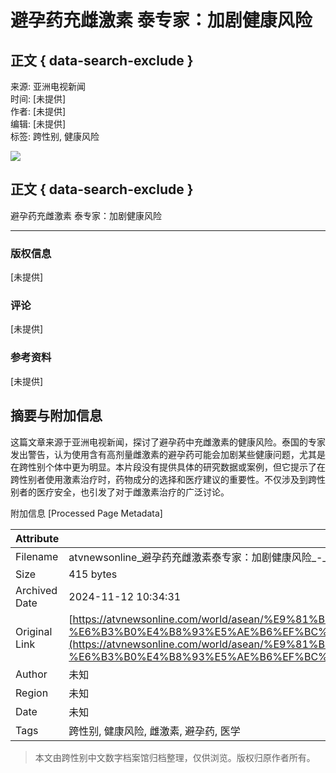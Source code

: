 # 避孕药充雌激素 泰专家：加剧健康风险

## 正文 { data-search-exclude }


来源: 亚洲电视新闻  
时间: [未提供]  
作者: [未提供]  
编辑: [未提供]  
标签: 跨性别, 健康风险  

![](https://www.facebook.com/tr?id=1597951911044733&ev=PageView&noscript=1)

## 正文 { data-search-exclude }

避孕药充雌激素 泰专家：加剧健康风险

---

### 版权信息
[未提供]

### 评论
[未提供]

### 参考资料
[未提供]

## 摘要与附加信息

<!-- tcd_abstract -->
这篇文章来源于亚洲电视新闻，探讨了避孕药中充雌激素的健康风险。泰国的专家发出警告，认为使用含有高剂量雌激素的避孕药可能会加剧某些健康问题，尤其是在跨性别个体中更为明显。本片段没有提供具体的研究数据或案例，但它提示了在跨性别者使用激素治疗时，药物成分的选择和医疗建议的重要性。不仅涉及到跨性别者的医疗安全，也引发了对于雌激素治疗的广泛讨论。
<!-- tcd_abstract_end -->

附加信息 [Processed Page Metadata]

| Attribute       | Value                                  |
|-----------------|----------------------------------------|
| Filename        | atvnewsonline_避孕药充雌激素泰专家：加剧健康风险_-_亚洲电视新闻.md                             |
| Size            | 415 bytes                           |
| Archived Date   | 2024-11-12 10:34:31                             |
| Original Link   | [https://atvnewsonline.com/world/asean/%E9%81%BF%E5%AD%95%E8%8D%AF%E5%85%85%E9%9B%8C%E6%BF%80%E7%B4%A0-%E6%B3%B0%E4%B8%93%E5%AE%B6%EF%BC%9A%E5%8A%A0%E5%89%A7%E5%81%A5%E5%BA%B7%E9%A3%8E%E9%99%A9/](https://atvnewsonline.com/world/asean/%E9%81%BF%E5%AD%95%E8%8D%AF%E5%85%85%E9%9B%8C%E6%BF%80%E7%B4%A0-%E6%B3%B0%E4%B8%93%E5%AE%B6%EF%BC%9A%E5%8A%A0%E5%89%A7%E5%81%A5%E5%BA%B7%E9%A3%8E%E9%99%A9/)                       |
| Author          | 未知                               |
| Region          | 未知                               |
| Date            | 未知                                 |
| Tags            | 跨性别, 健康风险, 雌激素, 避孕药, 医学                                 |
>
> 本文由跨性别中文数字档案馆归档整理，仅供浏览。版权归原作者所有。
>